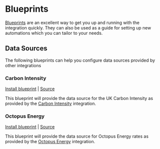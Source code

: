 # Blueprints

[Blueprints](https://www.home-assistant.io/docs/automation/using_blueprints/) are an excellent way to get you up and running with the integration quickly. They can also be used as a guide for setting up new automations which you can tailor to your needs.

## Data Sources

The following blueprints can help you configure data sources provided by other integrations

### Carbon Intensity

[Install blueprint](https://my.home-assistant.io/redirect/blueprint_import/?blueprint_url=https%3A%2F%2Fgithub.com%2FBottlecapDave%2FHomeAssistant-OctopusEnergy%2Fblob%2Fmain%2F_docs%2Fblueprints%target_timeframes_carbon_intensity.yaml) | [Source](./blueprints/target_timeframes_carbon_intensity.yaml)

This blueprint will provide the data source for the UK Carbon Intensity as provided by the [Carbon Intensity](https://github.com/BottlecapDave/HomeAssistant-CarbonIntensity) integration.

### Octopus Energy

[Install blueprint](https://my.home-assistant.io/redirect/blueprint_import/?blueprint_url=https%3A%2F%2Fgithub.com%2FBottlecapDave%2FHomeAssistant-OctopusEnergy%2Fblob%2Fmain%2F_docs%2Fblueprints%target_timeframes_octopus_energy.yaml) | [Source](./blueprints/target_timeframes_octopus_energy.yaml)

This blueprint will provide the data source for Octopus Energy rates as provided by the [Octopus Energy](https://github.com/BottlecapDave/HomeAssistant-OctopusEnergy) integration.